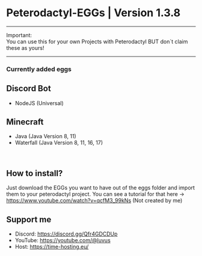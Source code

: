 # Peterodactyl-EGGs | Version 1.3.8
-------------------------------------------------
Important:
<br>You can use this for your own Projects with Peterodactyl BUT don´t claim these as yours!


-------------------------------------------------
### Currently added eggs
Discord Bot
-------------------------------------------------
- NodeJS (Universal)

Minecraft
-------------------------------------------------
- Java (Java Version 8, 11)
- Waterfall (Java Version 8, 11, 16, 17)

<br>

How to install?
-------------------------------------------------

Just download the EGGs you want to have out of the eggs folder and import them to your peterodactyl project. You can see a tutorial for that here -> https://www.youtube.com/watch?v=qcfM3_99kNs (Not created by me)

Support me
-------------------------------------------------
- Discord: https://discord.gg/Qfr4GDCDUp
- YouTube: https://youtube.com/@luvus
- Host: https://time-hosting.eu/
